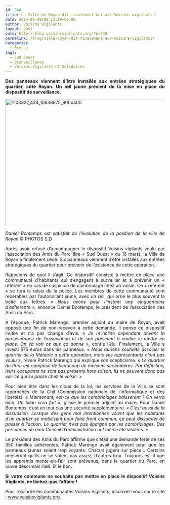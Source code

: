 ```yaml
---
id: 948
title: La Ville de Royan dit finalement oui aux Voisins vigilants !
date: 2015-09-09T08:13:19+00:00
author: Voisins Vigilants
layout: post
guid: http://blog.voisinsvigilants.org/?p=948
permalink: /blog/ville-royan-dit-finalement-aux-voisins-vigilants/
categories:
  - Presse
tags:
  - Sud Ouest
  - Bienveillance
  - Voisins Vigilants et Solidaires
---
```

<p style="text-align: justify;">
  <strong>Des panneaux viennent d’être installés aux entrées stratégiques du quartier, côté Royan. Un œil jaune prévient de la mise en place du dispositif de surveillance.</strong>
</p>

<p style="text-align: justify;">
  <a href="http://blog.voisinsvigilants.org/wp-content/uploads/2015/08/2103327_434_10638975_800x400.jpg"><img class="aligncenter size-full wp-image-949" src="http://blog.voisinsvigilants.org/wp-content/uploads/2015/08/2103327_434_10638975_800x400.jpg" alt="2103327_434_10638975_800x400" width="800" height="400" /></a>
</p>

<p style="text-align: justify;">
  <em>Daniel Bontemps est satisfait de l’évolution de la position de la ville de Royan </em>© PHOTOS S.D
</p>

<p style="text-align: justify;">
  Après avoir refusé d&rsquo;accompagner le dispositif Voisins vigilants voulu par l&rsquo;association des Amis du Parc (lire « Sud Ouest » du 16 mars), la Ville de Royan a finalement cédé. Six panneaux viennent d&rsquo;être installés aux entrées stratégiques du quartier pour prévenir de l&rsquo;existence de cette opération.
</p>

<p style="text-align: justify;">
  Rappelons de quoi il s&rsquo;agit. Ce dispositif consiste à mettre en place une communauté d&rsquo;habitants qui s&rsquo;engagent à surveiller et à prévenir un « référent » en cas de suspicion de cambriolage chez un voisin. Ce « référent » se fera le relais de la police. Les membres de cette communauté sont repérables par l&rsquo;autocollant jaune, avec un œil, qui orne le plus souvent la boîte aux lettres. « <em>Nous avons pour l&rsquo;instant une cinquantaine d&rsquo;adhérents</em> », annonce Daniel Bontemps, le président de l&rsquo;association des Amis du Parc.
</p>

<p style="text-align: justify;">
  À l&rsquo;époque, Patrick Marengo, premier adjoint au maire de Royan, avait opposé une fin de non-recevoir à cette demande. Il pense ce dispositif inutile et n&rsquo;a pas changé d&rsquo;avis. « <em>Je m&rsquo;incline cependant devant la persévérance de l&rsquo;association et de son président à vouloir le mettre en place. On va voir ce que ça donne</em> », confie l&rsquo;élu. Finalement, la Ville a investi 575 euros dans les panneaux. « <em>Nous aurions souhaité associer le quartier de la Métairie à cette opération, mais ses représentants n&rsquo;ont pas voulu</em> », révèle Patrick Marengo qui explique son scepticisme. « <em>Le quartier du Parc est composé de beaucoup de maisons secondaires. Par définition, leurs occupants ne sont pas présents hors saison. Ils ne peuvent donc pas voir ce qui se passe chez le voisin.</em> »
</p>

<p style="text-align: justify;">
  Pour bien être dans les clous de la loi, les services de la Ville se sont rapprochés de la Cnil (Commission nationale de l&rsquo;informatique et des libertés). « <em>Maintenant, est-ce que les cambriolages baisseront ? On verra bien. Un bilan sera fait</em> », glisse le premier adjoint au maire. Pour Daniel Bontemps, c&rsquo;est en tout cas une sécurité supplémentaire. « <em>C&rsquo;est aussi de la dissuasion. Lorsque des gens mal intentionnés voient que les habitants d&rsquo;un quartier se mobilisent pour faire front commun, ça peut dissuader de passer à l&rsquo;action. Le quartier n&rsquo;est pas épargné par les cambriolages. Des personnes de mon Conseil d&rsquo;administration ont même été visitées.</em> »
</p>

<p style="text-align: justify;">
  Le président des Amis du Parc affirme que c&rsquo;était une demande forte de ses 350 familles adhérentes. Patrick Marengo avait également peur que les panneaux jaunes soient trop voyants. Chacun jugera sur pièce… Certains penseront qu&rsquo;ils ne se voient pas assez, d&rsquo;autres trop. Toujours est-il que les apprentis monte-en-l&rsquo;air sont prévenus, dans le quartier du Parc, on ouvre désormais l&rsquo;œil. Et le bon.
</p>

<p style="text-align: justify;">
  <strong>Si votre commune ne souhaite pas mettre en place le dispositif Voisins Vigilants, ne lâchez-pas l&rsquo;affaire ! </strong>
</p>

<p style="text-align: justify;">
  Pour rejoindre les communautés Voisins Vigilants, inscrivez-vous sur le site : <a href="www.voisinsvigilants.org%20">www.voisinsvigilants.org</a>.
</p>
